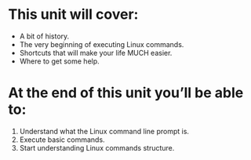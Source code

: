 # This unit will cover:
- A bit of history.
- The very beginning of executing Linux commands.
- Shortcuts that will make your life MUCH easier. 
- Where to get some help.

# At the end of this unit you’ll be able to:
1. Understand what the Linux command line prompt is.
1. Execute basic commands.
1. Start understanding Linux commands structure.